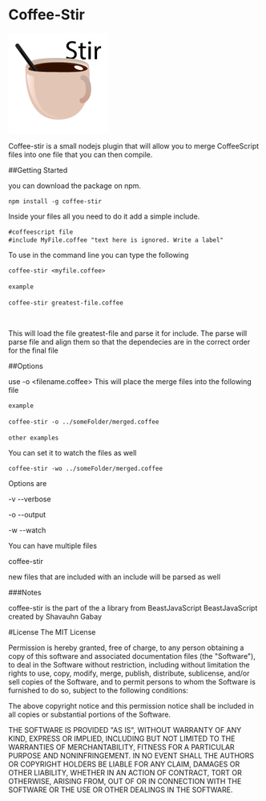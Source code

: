 Coffee-Stir
==================

![alt](https://raw.githubusercontent.com/BeastJavaScript/Coffee-Stir/master/logo/coffee-stir.png)

Coffee-stir is a small nodejs plugin that will allow you to merge CoffeeScript files into one file that you can then compile.


##Getting Started

you can download the package on npm.

    npm install -g coffee-stir
    
    
Inside your files all you need to do it add a simple include.

    #coffeescript file
    #include MyFile.coffee "text here is ignored. Write a label"
    
To use in the command line you can type the following

    coffee-stir <myfile.coffee>
    
    example
    
    coffee-stir greatest-file.coffee
    
    
<br>

This will load the file greatest-file and parse it for include.
The parse will parse file and align them so that the dependecies are in the correct order for the final file




##Options

use -o <filename.coffee>
This will place the merge files into the following file

    example
    
    coffee-stir -o ../someFolder/merged.coffee
    
    other examples

You can set it to watch the files as well

    coffee-stir -wo ../someFolder/merged.coffee

Options are 

-v --verbose

-o --output

-w --watch


You can have multiple files

coffee-stir <file1> <file2> <file3>

    
new files that are included with an include will be parsed as well




    
    


###Notes

coffee-stir is the part of the a library from BeastJavaScript
BeastJavaScript created by Shavauhn Gabay



#License
The MIT License

Permission is hereby granted, free of charge, to any person obtaining a copy
of this software and associated documentation files (the "Software"), to deal
in the Software without restriction, including without limitation the rights
to use, copy, modify, merge, publish, distribute, sublicense, and/or sell
copies of the Software, and to permit persons to whom the Software is
furnished to do so, subject to the following conditions:

The above copyright notice and this permission notice shall be included in
all copies or substantial portions of the Software.

THE SOFTWARE IS PROVIDED "AS IS", WITHOUT WARRANTY OF ANY KIND, EXPRESS OR
IMPLIED, INCLUDING BUT NOT LIMITED TO THE WARRANTIES OF MERCHANTABILITY,
FITNESS FOR A PARTICULAR PURPOSE AND NONINFRINGEMENT. IN NO EVENT SHALL THE
AUTHORS OR COPYRIGHT HOLDERS BE LIABLE FOR ANY CLAIM, DAMAGES OR OTHER
LIABILITY, WHETHER IN AN ACTION OF CONTRACT, TORT OR OTHERWISE, ARISING FROM,
OUT OF OR IN CONNECTION WITH THE SOFTWARE OR THE USE OR OTHER DEALINGS IN
THE SOFTWARE.